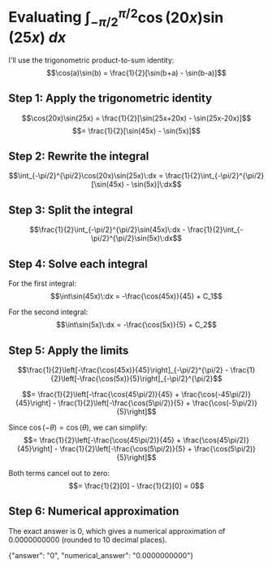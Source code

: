 # Evaluating $\int_{-\pi/2}^{\pi/2}\cos(20x)\sin(25x)\:dx$

I'll use the trigonometric product-to-sum identity:
$$\cos(a)\sin(b) = \frac{1}{2}[\sin(b+a) - \sin(b-a)]$$

## Step 1: Apply the trigonometric identity
$$\cos(20x)\sin(25x) = \frac{1}{2}[\sin(25x+20x) - \sin(25x-20x)]$$
$$= \frac{1}{2}[\sin(45x) - \sin(5x)]$$

## Step 2: Rewrite the integral
$$\int_{-\pi/2}^{\pi/2}\cos(20x)\sin(25x)\:dx = \frac{1}{2}\int_{-\pi/2}^{\pi/2}[\sin(45x) - \sin(5x)]\:dx$$

## Step 3: Split the integral
$$\frac{1}{2}\int_{-\pi/2}^{\pi/2}\sin(45x)\:dx - \frac{1}{2}\int_{-\pi/2}^{\pi/2}\sin(5x)\:dx$$

## Step 4: Solve each integral
For the first integral:
$$\int\sin(45x)\:dx = -\frac{\cos(45x)}{45} + C_1$$

For the second integral:
$$\int\sin(5x)\:dx = -\frac{\cos(5x)}{5} + C_2$$

## Step 5: Apply the limits
$$\frac{1}{2}\left[-\frac{\cos(45x)}{45}\right]_{-\pi/2}^{\pi/2} - \frac{1}{2}\left[-\frac{\cos(5x)}{5}\right]_{-\pi/2}^{\pi/2}$$

$$= \frac{1}{2}\left[-\frac{\cos(45\pi/2)}{45} + \frac{\cos(-45\pi/2)}{45}\right] - \frac{1}{2}\left[-\frac{\cos(5\pi/2)}{5} + \frac{\cos(-5\pi/2)}{5}\right]$$

Since $\cos(-\theta) = \cos(\theta)$, we can simplify:
$$= \frac{1}{2}\left[-\frac{\cos(45\pi/2)}{45} + \frac{\cos(45\pi/2)}{45}\right] - \frac{1}{2}\left[-\frac{\cos(5\pi/2)}{5} + \frac{\cos(5\pi/2)}{5}\right]$$

Both terms cancel out to zero:
$$= \frac{1}{2}[0] - \frac{1}{2}[0] = 0$$

## Step 6: Numerical approximation
The exact answer is 0, which gives a numerical approximation of 0.0000000000 (rounded to 10 decimal places).

{"answer": "0", "numerical_answer": "0.0000000000"}